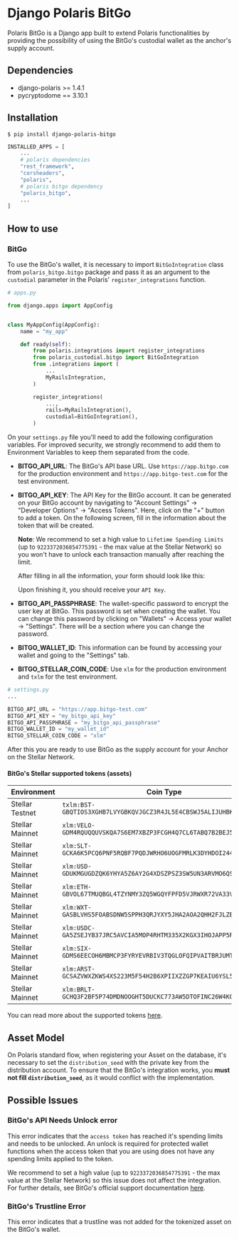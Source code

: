 # Django Polaris BitGo

Polaris BitGo is a Django app built to extend Polaris functionalities by providing the possibility of using the BitGo's custodial wallet as the anchor's supply account.

## Dependencies

- django-polaris >= 1.4.1
- pycryptodome == 3.10.1

## Installation

```shell
$ pip install django-polaris-bitgo
```

```python
INSTALLED_APPS = [
    ...
    # polaris dependencies
    "rest_framework",
    "corsheaders",
    "polaris",
    # polaris bitgo dependency
    "polaris_bitgo",
    ...
]
```

## How to use

### BitGo

To use the BitGo's wallet, it is necessary to import `BitGoIntegration` class from `polaris_bitgo.bitgo` package and pass it as an argument to the `custodial` parameter in the Polaris' `register_integrations` function.

```python
# apps.py

from django.apps import AppConfig


class MyAppConfig(AppConfig):
    name = "my_app"

    def ready(self):
        from polaris.integrations import register_integrations
        from polaris_custodial.bitgo import BitGoIntegration
        from .integrations import (
            ...
            MyRailsIntegration,
        )

        register_integrations(
            ...,
            rails=MyRailsIntegration(),
            custodial=BitGoIntegration(),
        )
```

On your `settings.py` file you'll need to add the following configuration variables. For improved security, we strongly recommend to add them to Environment Variables to keep them separated from the code.

- **BITGO_API_URL**: The BitGo's API base URL. Use `https://app.bitgo.com` for the production environment and `https://app.bitgo-test.com` for the test environment.
  
- **BITGO_API_KEY**: The API Key for the BitGo account. It can be generated on your BitGo account by navigating to "Account Settings" -> "Developer Options" -> "Access Tokens". Here, click on the "+" button to add a token. On the following screen, fill in the information about the token that will be created.
  
   **Note**: We recommend to set a high value to `Lifetime Spending Limits` (up to `9223372036854775391` - the max value at the Stellar Network) so you won't have to unlock each transaction manually after reaching the limit.

    After filling in all the information, your form should look like this:

    Upon finishing it, you should receive your `API Key`.

- **BITGO_API_PASSPHRASE**: The wallet-specific password to encrypt the user key at BitGo. This password is set when creating the wallet. You can change this password by clicking on "Wallets" -> Access your wallet -> "Settings". There will be a section where you can change the password.
  
- **BITGO_WALLET_ID**: This information can be found by accessing your wallet and going to the "Settings" tab.
  
- **BITGO_STELLAR_COIN_CODE**: Use `xlm` for the production environment and `txlm` for the test environment.

```python
# settings.py
...

BITGO_API_URL = "https://app.bitgo-test.com"
BITGO_API_KEY = "my_bitgo_api_key"
BITGO_API_PASSPHRASE = "my_bitgo_api_passphrase"
BITGO_WALLET_ID = "my_wallet_id"
BITGO_STELLAR_COIN_CODE = "xlm"
```

After this you are ready to use BitGo as the supply account for your Anchor on the Stellar Network.

#### BitGo's Stellar supported tokens (assets)

| Environment     | Coin Type                                                           | Code     | Issuer Website                             |
| --------------- | ------------------------------------------------------------------- | -------- | ------------------------------------------ |
| Stellar Testnet | `txlm:BST-GBQTIOS3XGHB7LVYGBKQVJGCZ3R4JL5E4CBSWJ5ALIJUHBKS6263644L` | **BST**  |
| Stellar Mainnet | `xlm:VELO-GDM4RQUQQUVSKQA7S6EM7XBZP3FCGH4Q7CL6TABQ7B2BEJ5ERARM2M5M` | **VELO** | [velo.org](velo.org)                       |
| Stellar Mainnet | `xlm:SLT-GCKA6K5PCQ6PNF5RQBF7PQDJWRHO6UOGFMRLK3DYHDOI244V47XKQ4GP`  | **SLT**  | [smartlands.io](smartlands.io)             |
| Stellar Mainnet | `xlm:USD-GDUKMGUGDZQK6YHYA5Z6AY2G4XDSZPSZ3SW5UN3ARVMO6QSRDWP5YLEX`  | **USD**  | [anchorusd.com](anchorusd.com)             |
| Stellar Mainnet | `xlm:ETH-GBVOL67TMUQBGL4TZYNMY3ZQ5WGQYFPFD5VJRWXR72VA33VFNL225PL5`  | **ETH**  | [stellarport.io](stellarport.io)           |
| Stellar Mainnet | `xlm:WXT-GASBLVHS5FOABSDNW5SPPH3QRJYXY5JHA2AOA2QHH2FJLZBRXSG4SWXT`  | **WXT**  | [wxt.wirexapp.com](wxt.wirexapp.com)       |
| Stellar Mainnet | `xlm:USDC-GA5ZSEJYB37JRC5AVCIA5MOP4RHTM335X2KGX3IHOJAPP5RE34K4KZVN` | **USDC** | [centre.io](centre.io)                     |
| Stellar Mainnet | `xlm:SIX-GDMS6EECOH6MBMCP3FYRYEVRBIV3TQGLOFQIPVAITBRJUMTI6V7A2X6Z`  | **SIX**  | [six.network](six.network)                 |
| Stellar Mainnet | `xlm:ARST-GCSAZVWXZKWS4XS223M5F54H2B6XPIIXZZGP7KEAIU6YSL5HDRGCI3DG` | **ARST** | [anchors.stablex.org](anchors.stablex.org) |
| Stellar Mainnet | `xlm:BRLT-GCHQ3F2BF5P74DMDNOOGHT5DUCKC773AW5DTOFINC26W4KGYFPYDPRSO` | **BRLT** | [anchors.stablex.org](anchors.stablex.org) |

You can read more about the supported tokens [here](https://api.bitgo.com/docs/#section/Stellar-Tokens).

## Asset Model

On Polaris standard flow, when registering your Asset on the database, it's necessary to set the `distribution_seed` with the private key from the distribution account. To ensure that the BitGo's integration works, you **must not fill `distribution_seed`**, as it would conflict with the implementation.

## Possible Issues

### BitGo's API Needs Unlock error

This error indicates that the `access token` has reached it's spending limits and needs to be unlocked. An unlock is required for protected wallet functions when the access token that you are using does not have any spending limits applied to the token.

We recommend to set a high value (up to `9223372036854775391` - the max value at the Stellar Network) so this issue does not affect the integration. For further details, see BitGo's official support documentation [here](https://bitgo.freshdesk.com/support/solutions/articles/27000051607-how-to-resolve-error-400-needs-unlock-when-trying-to-send-coins-via-the-api).

### BitGo's Trustline Error

This error indicates that a trustline was not added for the tokenized asset on the BitGo's wallet.
